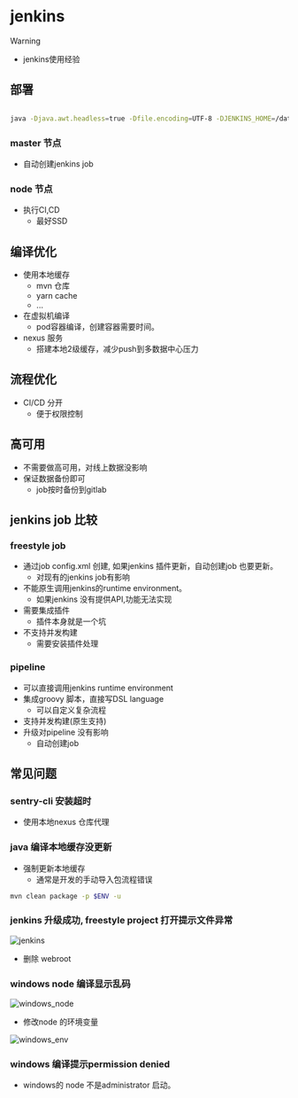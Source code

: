 #  jenkins 


> [!WARNING]
> - jenkins使用经验

##  部署 

```bash

java -Djava.awt.headless=true -Dfile.encoding=UTF-8 -DJENKINS_HOME=/data/jenkins -jar /usr/lib/jenkins/jenkins_2.332.3.war --logfile=/var/log/jenkins/jenkins.log --webroot=/var/cache/jenkins/war_2.332.3 --httpPort=8080 --debug=5 --handlerCountMax=100 --handlerCountMaxIdle=20
```
### master 节点

- 自动创建jenkins job 

### node 节点

- 执行CI,CD
  - 最好SSD 


##  编译优化

- 使用本地缓存
  - mvn 仓库
  - yarn cache
  - ...
- 在虚拟机编译
  - pod容器编译，创建容器需要时间。
- nexus 服务
  - 搭建本地2级缓存，减少push到多数据中心压力


## 流程优化

- CI/CD 分开
  - 便于权限控制


## 高可用

- 不需要做高可用，对线上数据没影响
- 保证数据备份即可
  - job按时备份到gitlab

## jenkins job 比较

### freestyle job

- 通过job config.xml 创建, 如果jenkins 插件更新，自动创建job 也要更新。
  - 对现有的jenkins job有影响
- 不能原生调用jenkins的runtime environment。
  - 如果jenkins 没有提供API,功能无法实现
- 需要集成插件
  - 插件本身就是一个坑
- 不支持并发构建
  - 需要安装插件处理

### pipeline 

- 可以直接调用jenkins runtime environment
- 集成groovy 脚本，直接写DSL language
  - 可以自定义复杂流程
- 支持并发构建(原生支持)
- 升级对pipeline 没有影响
  - 自动创建job


## 常见问题


### sentry-cli 安装超时

- 使用本地nexus 仓库代理

### java 编译本地缓存没更新

- 强制更新本地缓存
  - 通常是开发的手动导入包流程错误

```bash
mvn clean package -p $ENV -u 

```

### jenkins 升级成功, freestyle project 打开提示文件异常

![jenkins](/images/jenkins.png)


- 删除 webroot



### windows node 编译显示乱码


![windows_node](/images/windows_node.png)

- 修改node 的环境变量

![windows_env](/images/windows_env.png)


### windows 编译提示permission denied

- windows的 node 不是administrator 启动。
